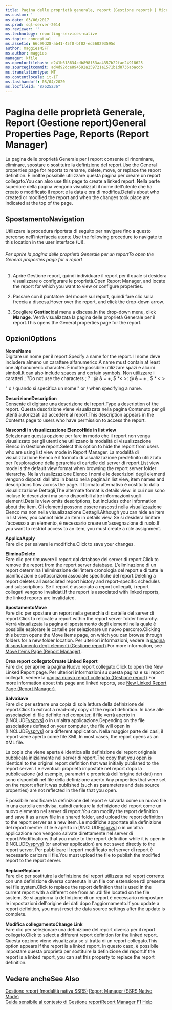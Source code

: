 ```yaml
---
title: Pagina delle proprietà generale, report (Gestione report) | Microsoft Docs
ms.custom: ''
ms.date: 03/06/2017
ms.prod: sql-server-2014
ms.reviewer: ''
ms.technology: reporting-services-native
ms.topic: conceptual
ms.assetid: 66c99d28-ab41-45f0-bf02-ed560293595d
author: maggiesMSFT
ms.author: maggies
manager: kfile
ms.openlocfilehash: d241b618634cdb898f53aa4357b22fae24918625
ms.sourcegitcommit: ad4d92dce894592a259721a1571b1d8736abacdb
ms.translationtype: MT
ms.contentlocale: it-IT
ms.lasthandoff: 08/04/2020
ms.locfileid: "87625236"
---
```

# <a name="general-properties-page-reports-report-manager"></a><span data-ttu-id="e297c-102">Pagina delle proprietà Generale, Report (Gestione report)</span><span class="sxs-lookup"><span data-stu-id="e297c-102">General Properties Page, Reports (Report Manager)</span></span>
  <span data-ttu-id="e297c-103">La pagina delle proprietà Generale per i report consente di rinominare, eliminare, spostare o sostituire la definizione del report.</span><span class="sxs-lookup"><span data-stu-id="e297c-103">Use the General properties page for reports to rename, delete, move, or replace the report definition.</span></span> <span data-ttu-id="e297c-104">È inoltre possibile utilizzare questa pagina per creare un report collegato.</span><span class="sxs-lookup"><span data-stu-id="e297c-104">You can also use this page to create a linked report.</span></span> <span data-ttu-id="e297c-105">Nella parte superiore della pagina vengono visualizzati il nome dell'utente che ha creato o modificato il report e la data e ora di modifica.</span><span class="sxs-lookup"><span data-stu-id="e297c-105">Details about who created or modified the report and when the changes took place are indicated at the top of the page.</span></span>  
  
## <a name="navigation"></a><span data-ttu-id="e297c-106">Spostamento</span><span class="sxs-lookup"><span data-stu-id="e297c-106">Navigation</span></span>  
 <span data-ttu-id="e297c-107">Utilizzare la procedura riportata di seguito per navigare fino a questo percorso nell'interfaccia utente.</span><span class="sxs-lookup"><span data-stu-id="e297c-107">Use the following procedure to navigate to this location in the user interface (UI).</span></span>  
  
###### <a name="to-open-the-general-properties-page-for-a-report"></a><span data-ttu-id="e297c-108">Per aprire la pagina delle proprietà Generale per un report</span><span class="sxs-lookup"><span data-stu-id="e297c-108">To open the General properties page for a report</span></span>  
  
1.  <span data-ttu-id="e297c-109">Aprire Gestione report, quindi individuare il report per il quale si desidera visualizzare o configurare le proprietà.</span><span class="sxs-lookup"><span data-stu-id="e297c-109">Open Report Manager, and locate the report for which you want to view or configure properties.</span></span>  
  
2.  <span data-ttu-id="e297c-110">Passare con il puntatore del mouse sul report, quindi fare clic sulla freccia a discesa.</span><span class="sxs-lookup"><span data-stu-id="e297c-110">Hover over the report, and click the drop-down arrow.</span></span>  
  
3.  <span data-ttu-id="e297c-111">Scegliere **Gestisci**dal menu a discesa.</span><span class="sxs-lookup"><span data-stu-id="e297c-111">In the drop-down menu, click **Manage**.</span></span> <span data-ttu-id="e297c-112">Verrà visualizzata la pagina delle proprietà Generale per il report.</span><span class="sxs-lookup"><span data-stu-id="e297c-112">This opens the General properties page for the report.</span></span>  
  
## <a name="options"></a><span data-ttu-id="e297c-113">Opzioni</span><span class="sxs-lookup"><span data-stu-id="e297c-113">Options</span></span>  
 <span data-ttu-id="e297c-114">**Nome**</span><span class="sxs-lookup"><span data-stu-id="e297c-114">**Name**</span></span>  
 <span data-ttu-id="e297c-115">Digitare un nome per il report.</span><span class="sxs-lookup"><span data-stu-id="e297c-115">Specify a name for the report.</span></span> <span data-ttu-id="e297c-116">Il nome deve includere almeno un carattere alfanumerico.</span><span class="sxs-lookup"><span data-stu-id="e297c-116">A name must contain at least one alphanumeric character.</span></span> <span data-ttu-id="e297c-117">È inoltre possibile utilizzare spazi e alcuni simboli.</span><span class="sxs-lookup"><span data-stu-id="e297c-117">It can also include spaces and certain symbols.</span></span> <span data-ttu-id="e297c-118">Non utilizzare i caratteri ; ?</span><span class="sxs-lookup"><span data-stu-id="e297c-118">Do not use the characters ; ?</span></span> <span data-ttu-id="e297c-119">: \@ & = +, $ \*\< ></span><span class="sxs-lookup"><span data-stu-id="e297c-119">: \@ & = + , $ \* \< ></span></span>  
  
 <span data-ttu-id="e297c-120">" o / quando si specifica un nome.</span><span class="sxs-lookup"><span data-stu-id="e297c-120">" or / when specifying a name.</span></span>  
  
 <span data-ttu-id="e297c-121">**Descrizione**</span><span class="sxs-lookup"><span data-stu-id="e297c-121">**Description**</span></span>  
 <span data-ttu-id="e297c-122">Consente di digitare una descrizione del report.</span><span class="sxs-lookup"><span data-stu-id="e297c-122">Type a description of the report.</span></span> <span data-ttu-id="e297c-123">Questa descrizione viene visualizzata nella pagina Contenuto per gli utenti autorizzati ad accedere al report.</span><span class="sxs-lookup"><span data-stu-id="e297c-123">This description appears in the Contents page to users who have permission to access the report.</span></span>  
  
 <span data-ttu-id="e297c-124">**Nascondi in visualizzazione Elenco**</span><span class="sxs-lookup"><span data-stu-id="e297c-124">**Hide in list view**</span></span>  
 <span data-ttu-id="e297c-125">Selezionare questa opzione per fare in modo che il report non venga visualizzato per gli utenti che utilizzano la modalità di visualizzazione Elenco in Gestione report.</span><span class="sxs-lookup"><span data-stu-id="e297c-125">Select this option to hide the report from users who are using list view mode in Report Manager.</span></span> <span data-ttu-id="e297c-126">La modalità di visualizzazione Elenco è il formato di visualizzazione predefinito utilizzato per l'esplorazione della gerarchia di cartelle del server di report.</span><span class="sxs-lookup"><span data-stu-id="e297c-126">List view mode is the default view format when browsing the report server folder hierarchy.</span></span> <span data-ttu-id="e297c-127">Nella visualizzazione Elenco i nomi e le descrizioni degli elementi vengono disposti dall'alto in basso nella pagina.</span><span class="sxs-lookup"><span data-stu-id="e297c-127">In list view, item names and descriptions flow across the page.</span></span> <span data-ttu-id="e297c-128">Il formato alternativo è costituito dalla visualizzazione Dettagli,</span><span class="sxs-lookup"><span data-stu-id="e297c-128">The alternate format is details view.</span></span> <span data-ttu-id="e297c-129">in cui non sono incluse le descrizioni ma sono disponibili altre informazioni sugli elementi.</span><span class="sxs-lookup"><span data-stu-id="e297c-129">Details view omits descriptions, but includes other information about the item.</span></span> <span data-ttu-id="e297c-130">Gli elementi possono essere nascosti nella visualizzazione Elenco ma non nella visualizzazione Dettagli.</span><span class="sxs-lookup"><span data-stu-id="e297c-130">Although you can hide an item in list view, you cannot hide an item in details view.</span></span> <span data-ttu-id="e297c-131">Se si desidera limitare l'accesso a un elemento, è necessario creare un'assegnazione di ruolo.</span><span class="sxs-lookup"><span data-stu-id="e297c-131">If you want to restrict access to an item, you must create a role assignment.</span></span>  
  
 <span data-ttu-id="e297c-132">**Applica**</span><span class="sxs-lookup"><span data-stu-id="e297c-132">**Apply**</span></span>  
 <span data-ttu-id="e297c-133">Fare clic per salvare le modifiche.</span><span class="sxs-lookup"><span data-stu-id="e297c-133">Click to save your changes.</span></span>  
  
 <span data-ttu-id="e297c-134">**Elimina**</span><span class="sxs-lookup"><span data-stu-id="e297c-134">**Delete**</span></span>  
 <span data-ttu-id="e297c-135">Fare clic per rimuovere il report dal database del server di report.</span><span class="sxs-lookup"><span data-stu-id="e297c-135">Click to remove the report from the report server database.</span></span> <span data-ttu-id="e297c-136">L'eliminazione di un report determina l'eliminazione dell'intera cronologia del report e di tutte le pianificazioni e sottoscrizioni associate specifiche del report.</span><span class="sxs-lookup"><span data-stu-id="e297c-136">Deleting a report deletes all associated report history and report-specific schedules and subscriptions.</span></span> <span data-ttu-id="e297c-137">Se il report è associato a report collegati, i report collegati vengono invalidati.</span><span class="sxs-lookup"><span data-stu-id="e297c-137">If the report is associated with linked reports, the linked reports are invalidated.</span></span>  
  
 <span data-ttu-id="e297c-138">**Spostamento**</span><span class="sxs-lookup"><span data-stu-id="e297c-138">**Move**</span></span>  
 <span data-ttu-id="e297c-139">Fare clic per spostare un report nella gerarchia di cartelle del server di report.</span><span class="sxs-lookup"><span data-stu-id="e297c-139">Click to relocate a report within the report server folder hierarchy.</span></span> <span data-ttu-id="e297c-140">Verrà visualizzata la pagina di spostamento degli elementi nella quale è possibile esplorare le cartelle per selezionare un nuovo percorso.</span><span class="sxs-lookup"><span data-stu-id="e297c-140">Clicking this button opens the Move Items page, on which you can browse through folders for a new folder location.</span></span> <span data-ttu-id="e297c-141">Per ulteriori informazioni, vedere la [pagina di spostamento degli elementi &#40;Gestione report&#41;](../../2014/reporting-services/move-items-page-report-manager.md).</span><span class="sxs-lookup"><span data-stu-id="e297c-141">For more information, see [Move Items Page &#40;Report Manager&#41;](../../2014/reporting-services/move-items-page-report-manager.md).</span></span>  
  
 <span data-ttu-id="e297c-142">**Crea report collegato**</span><span class="sxs-lookup"><span data-stu-id="e297c-142">**Create Linked Report**</span></span>  
 <span data-ttu-id="e297c-143">Fare clic per aprire la pagina Nuovo report collegato.</span><span class="sxs-lookup"><span data-stu-id="e297c-143">Click to open the New Linked Report page.</span></span> <span data-ttu-id="e297c-144">Per ulteriori informazioni su questa pagina e sui report collegati, vedere la [pagina nuovo report collegato &#40;Gestione report&#41;](../../2014/reporting-services/new-linked-report-page-report-manager.md).</span><span class="sxs-lookup"><span data-stu-id="e297c-144">For more information about this page and linked reports, see [New Linked Report Page &#40;Report Manager&#41;](../../2014/reporting-services/new-linked-report-page-report-manager.md).</span></span>  
  
 <span data-ttu-id="e297c-145">**Salva**</span><span class="sxs-lookup"><span data-stu-id="e297c-145">**Save**</span></span>  
 <span data-ttu-id="e297c-146">Fare clic per estrarre una copia di sola lettura della definizione del report.</span><span class="sxs-lookup"><span data-stu-id="e297c-146">Click to extract a read-only copy of the report definition.</span></span> <span data-ttu-id="e297c-147">In base alle associazioni di file definite nel computer, il file verrà aperto in [!INCLUDE[vsprvs](../includes/vsprvs-md.md)] o in un'altra applicazione.</span><span class="sxs-lookup"><span data-stu-id="e297c-147">Depending on the file associations defined on your computer, the file will open in [!INCLUDE[vsprvs](../includes/vsprvs-md.md)] or a different application.</span></span> <span data-ttu-id="e297c-148">Nella maggior parte dei casi, il report viene aperto come file XML.</span><span class="sxs-lookup"><span data-stu-id="e297c-148">In most cases, the report opens as an XML file.</span></span>  
  
 <span data-ttu-id="e297c-149">La copia che viene aperta è identica alla definizione del report originale pubblicata inizialmente nel server di report.</span><span class="sxs-lookup"><span data-stu-id="e297c-149">The copy that you open is identical to the original report definition that was initially published to the report server.</span></span> <span data-ttu-id="e297c-150">Le eventuali proprietà impostate nel report dopo la pubblicazione (ad esempio, parametri e proprietà dell'origine dei dati) non sono disponibili nel file della definizione aperto.</span><span class="sxs-lookup"><span data-stu-id="e297c-150">Any properties that were set on the report after it was published (such as parameters and data source properties) are not reflected in the file that you open.</span></span>  
  
 <span data-ttu-id="e297c-151">È possibile modificare la definizione del report e salvarla come un nuovo file in una cartella condivisa, quindi caricare la definizione del report come un nuovo elemento nel server di report.</span><span class="sxs-lookup"><span data-stu-id="e297c-151">You can modify the report definition and save it as a new file in a shared folder, and upload the report definition to the report server as a new item.</span></span> <span data-ttu-id="e297c-152">Le modifiche apportate alla definizione del report mentre il file è aperto in [!INCLUDE[vsprvs](../includes/vsprvs-md.md)] o in un'altra applicazione non vengono salvate direttamente nel server di report.</span><span class="sxs-lookup"><span data-stu-id="e297c-152">Modifications that you make to the report definition while it is open in [!INCLUDE[vsprvs](../includes/vsprvs-md.md)] (or another application) are not saved directly to the report server.</span></span> <span data-ttu-id="e297c-153">Per pubblicare il report modificato nel server di report è necessario caricare il file.</span><span class="sxs-lookup"><span data-stu-id="e297c-153">You must upload the file to publish the modified report to the report server.</span></span>  
  
 <span data-ttu-id="e297c-154">**Replace**</span><span class="sxs-lookup"><span data-stu-id="e297c-154">**Replace**</span></span>  
 <span data-ttu-id="e297c-155">Fare clic per sostituire la definizione del report utilizzata nel report corrente con una definizione diversa contenuta in un file con estensione rdl presente nel file system.</span><span class="sxs-lookup"><span data-stu-id="e297c-155">Click to replace the report definition that is used in the current report with a different one from an .rdl file located on the file system.</span></span> <span data-ttu-id="e297c-156">Se si aggiorna la definizione di un report è necessario reimpostare le impostazioni dell'origine dei dati dopo l'aggiornamento.</span><span class="sxs-lookup"><span data-stu-id="e297c-156">If you update a report definition, you must reset the data source settings after the update is complete.</span></span>  
  
 <span data-ttu-id="e297c-157">**Modifica collegamento**</span><span class="sxs-lookup"><span data-stu-id="e297c-157">**Change Link**</span></span>  
 <span data-ttu-id="e297c-158">Fare clic per selezionare una definizione del report diversa per il report collegato.</span><span class="sxs-lookup"><span data-stu-id="e297c-158">Click to select a different report definition for the linked report.</span></span> <span data-ttu-id="e297c-159">Questa opzione viene visualizzata se si tratta di un report collegato.</span><span class="sxs-lookup"><span data-stu-id="e297c-159">This option appears if the report is a linked report.</span></span> <span data-ttu-id="e297c-160">In questo caso, è possibile impostare questa proprietà per sostituire la definizione del report.</span><span class="sxs-lookup"><span data-stu-id="e297c-160">If the report is a linked report, you can set this property to replace the report definition.</span></span>  
  
## <a name="see-also"></a><span data-ttu-id="e297c-161">Vedere anche</span><span class="sxs-lookup"><span data-stu-id="e297c-161">See Also</span></span>  
 <span data-ttu-id="e297c-162">[Gestione report &#40;modalità nativa SSRS&#41;](../../2014/reporting-services/report-manager-ssrs-native-mode.md) </span><span class="sxs-lookup"><span data-stu-id="e297c-162">[Report Manager  &#40;SSRS Native Mode&#41;](../../2014/reporting-services/report-manager-ssrs-native-mode.md) </span></span>  
 [<span data-ttu-id="e297c-163">Guida sensibile al contesto di Gestione report</span><span class="sxs-lookup"><span data-stu-id="e297c-163">Report Manager F1 Help</span></span>](../../2014/reporting-services/report-manager-f1-help.md)  
  
  
